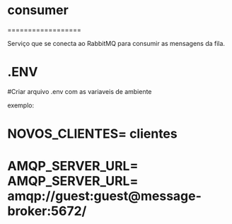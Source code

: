 # consumer
==================

Serviço que se conecta ao RabbitMQ para consumir as mensagens da fila.

# .ENV

#Criar arquivo .env com as variaveis de ambiente

exemplo:
#  NOVOS_CLIENTES= clientes
#  AMQP_SERVER_URL= AMQP_SERVER_URL= amqp://guest:guest@message-broker:5672/


